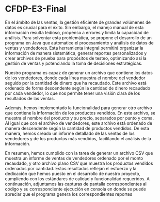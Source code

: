 # CFDP-E3-Final

En el ámbito de las ventas, la gestión eficiente de grandes volúmenes de datos es crucial para el éxito. Sin embargo, el manejo manual de esta información resulta tedioso, propenso a errores y limita la capacidad de análisis. Para solventar esta problemática, se propone el desarrollo de un programa en Java que automatice el procesamiento y análisis de datos de ventas y vendedores. Esta herramienta integral permitirá organizar la información de manera sistemática, generar reportes personalizados y crear archivos de prueba para propósitos de testeo, optimizando así la gestión de ventas y potenciando la toma de decisiones estratégicas.

Nuestro programa es capaz de generar un archivo que contiene los datos de los vendedores, donde cada línea muestra el nombre del vendedor seguido por la cantidad de dinero que ha recaudado. Este archivo está ordenado de forma descendente según la cantidad de dinero recaudado por cada vendedor, lo que nos permite tener una visión clara de los resultados de las ventas.

Además, hemos implementado la funcionalidad para generar otro archivo que contiene la información de los productos vendidos. En este archivo, se muestra el nombre del producto y su precio, separados por punto y coma. Al igual que con el archivo de vendedores, este archivo está ordenado de manera descendente según la cantidad de productos vendidos. De esta manera, hemos creado un informe detallado de las ventas de los vendedores y de los productos más vendidos, facilitando el análisis de la información.

En resumen, hemos cumplido con la tarea de generar un archivo CSV que muestra un informe de ventas de vendedores ordenado por el monto recaudado, y otro archivo plano CSV que muestra los productos vendidos ordenados por cantidad. Estos resultados reflejan el esfuerzo y la dedicación que hemos puesto en el desarrollo de nuestro proyecto, cumpliendo con los estándares de calidad y funcionalidad requeridos.
A continuación, adjuntamos las capturas de pantalla correspondientes al código y su correspondiente ejecución en consola en donde se puede apreciar que el programa genera los correspondientes reportes
